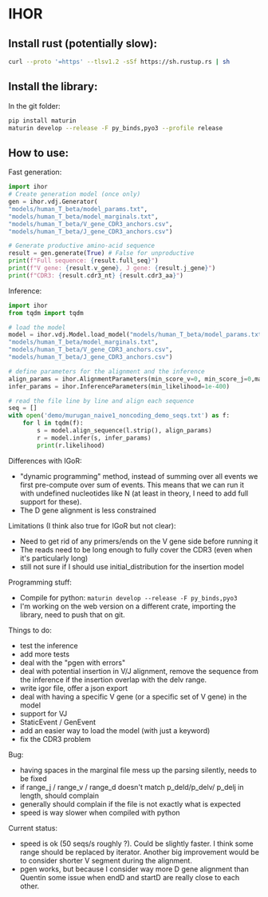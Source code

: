 # IHOR

Install rust (potentially slow):
--------------------------------

``` sh
curl --proto '=https' --tlsv1.2 -sSf https://sh.rustup.rs | sh
```

Install the library:
--------------------

In the git folder:
``` sh
pip install maturin
maturin develop --release -F py_binds,pyo3 --profile release
```

How to use:
-----------

Fast generation:
```py
import ihor
# Create generation model (once only)
gen = ihor.vdj.Generator(
"models/human_T_beta/model_params.txt",
"models/human_T_beta/model_marginals.txt",
"models/human_T_beta/V_gene_CDR3_anchors.csv",
"models/human_T_beta/J_gene_CDR3_anchors.csv")

# Generate productive amino-acid sequence
result = gen.generate(True) # False for unproductive
print(f"Full sequence: {result.full_seq}")
print(f"V gene: {result.v_gene}, J gene: {result.j_gene}")
print(f"CDR3: {result.cdr3_nt} {result.cdr3_aa}")
```


Inference:
```py
import ihor
from tqdm import tqdm

# load the model
model = ihor.vdj.Model.load_model("models/human_T_beta/model_params.txt",
"models/human_T_beta/model_marginals.txt",
"models/human_T_beta/V_gene_CDR3_anchors.csv",
"models/human_T_beta/J_gene_CDR3_anchors.csv")

# define parameters for the alignment and the inference
align_params = ihor.AlignmentParameters(min_score_v=0, min_score_j=0,max_error_d=100)
infer_params = ihor.InferenceParameters(min_likelihood=1e-400)

# read the file line by line and align each sequence
seq = []
with open('demo/murugan_naive1_noncoding_demo_seqs.txt') as f:
    for l in tqdm(f):
        s = model.align_sequence(l.strip(), align_params)
        r = model.infer(s, infer_params)
        print(r.likelihood)
```


Differences with IGoR:
- "dynamic programming" method, instead of summing over all events we first pre-compute over sum of events. This means that we can run it with undefined nucleotides like N (at least in theory, I need to add full support for these).
- The D gene alignment is less constrained

Limitations (I think also true for IGoR but not clear):
- Need to get rid of any primers/ends on the V gene side before running it
- The reads need to be long enough to fully cover the CDR3 (even when it's particularly long)
- still not sure if I should use initial_distribution for the insertion model


Programming stuff:
- Compile for python: `maturin develop --release -F py_binds,pyo3`
- I'm working on the web version on a different crate, importing the library, need to push that on git.

Things to do:
- test the inference
- add more tests
- deal with the "pgen with errors"
- deal with potential insertion in V/J alignment, remove the sequence from the inference if the insertion overlap with the delv range.
- write igor file, offer a json export
- deal with having a specific V gene (or a specific set of V gene) in the model
- support for VJ
- StaticEvent / GenEvent
- add an easier way to load the model (with just a keyword)
- fix the CDR3 problem

Bug:
- having spaces in the marginal file mess up the parsing silently, needs to be fixed
- if range_j / range_v / range_d doesn't match p_deld/p_delv/ p_delj in length, should complain
- generally should complain if the file is not exactly what is expected
- speed is way slower when compiled with python

Current status:
- speed is ok (50 seqs/s roughly ?). Could be slightly faster. I think some range should be replaced by iterator. Another big improvement would be to consider shorter V segment during the alignment.
- pgen works, but because I consider way more D gene alignment than Quentin some issue when endD and startD are really close to each other.

